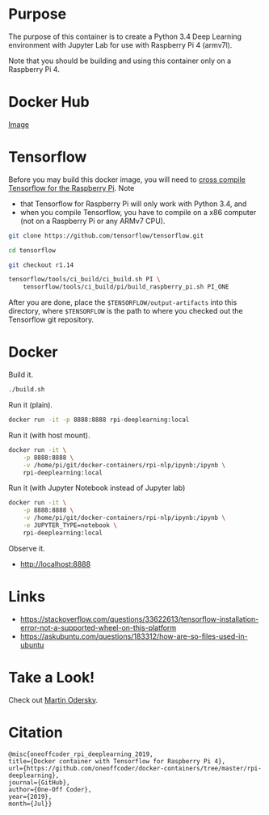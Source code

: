 # Purpose

The purpose of this container is to create a Python 3.4 Deep Learning environment with Jupyter Lab for use with Raspberry Pi 4 (armv7l).

Note that you should be building and using this container only on a Raspberry Pi 4.

# Docker Hub

[Image](https://hub.docker.com/r/oneoffcoder/rpi-deeplearning)

# Tensorflow

Before you may build this docker image, you will need to [cross compile Tensorflow for the Raspberry Pi](https://www.tensorflow.org/install/source_rpi). Note 

* that Tensorflow for Raspberry Pi will only work with Python 3.4, and
* when you compile Tensorflow, you have to compile on a x86 computer (not on a Raspberry Pi or any ARMv7 CPU).

```bash
git clone https://github.com/tensorflow/tensorflow.git

cd tensorflow

git checkout r1.14

tensorflow/tools/ci_build/ci_build.sh PI \
    tensorflow/tools/ci_build/pi/build_raspberry_pi.sh PI_ONE
```

After you are done, place the `$TENSORFLOW/output-artifacts` into this directory, where `$TENSORFLOW` is the path to where you checked out the Tensorflow git repository.

# Docker

Build it.

```bash
./build.sh
```

Run it (plain).

```bash
docker run -it -p 8888:8888 rpi-deeplearning:local
```

Run it (with host mount).

```bash
docker run -it \
    -p 8888:8888 \
    -v /home/pi/git/docker-containers/rpi-nlp/ipynb:/ipynb \
    rpi-deeplearning:local
```

Run it (with Jupyter Notebook instead of Jupyter lab)

```bash
docker run -it \
    -p 8888:8888 \
    -v /home/pi/git/docker-containers/rpi-nlp/ipynb:/ipynb \
    -e JUPYTER_TYPE=notebook \
    rpi-deeplearning:local
```

Observe it.

* [http://localhost:8888](http://localhost:8888)

# Links

* https://stackoverflow.com/questions/33622613/tensorflow-installation-error-not-a-supported-wheel-on-this-platform
* https://askubuntu.com/questions/183312/how-are-so-files-used-in-ubuntu

# Take a Look!

Check out [Martin Odersky](https://en.wikipedia.org/wiki/Martin_Odersky).

# Citation

```
@misc{oneoffcoder_rpi_deeplearning_2019, 
title={Docker container with Tensorflow for Raspberry Pi 4}, 
url={https://github.com/oneoffcoder/docker-containers/tree/master/rpi-deeplearning}, 
journal={GitHub},
author={One-Off Coder}, 
year={2019}, 
month={Jul}}
```
